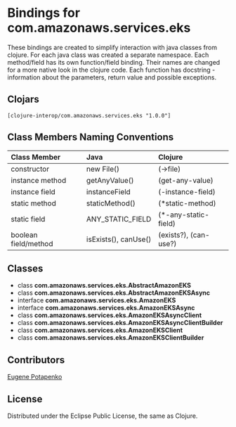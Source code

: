 # Bindings for com.amazonaws.services.eks

These bindings are created to simplify interaction with java classes from clojure.
For each java class was created a separate namespace.
Each method/field has its own function/field binding.
Their names are changed for a more native look in the clojure code. Each function has docstring - information about the parameters, return value and possible exceptions.

## Clojars

```
[clojure-interop/com.amazonaws.services.eks "1.0.0"]
```

## Class Members Naming Conventions

| Class Member | Java | Clojure |
|:--|:--|:--|
| constructor | new File() | (->file) |
| instance method | getAnyValue() | (get-any-value) |
| instance field | instanceField | (-instance-field) |
| static method | staticMethod() | (*static-method) |
| static field | ANY_STATIC_FIELD | (*-any-static-field) |
| boolean field/method | isExists(), canUse() | (exists?), (can-use?) |

## Classes

- class **com.amazonaws.services.eks.AbstractAmazonEKS**
- class **com.amazonaws.services.eks.AbstractAmazonEKSAsync**
- interface **com.amazonaws.services.eks.AmazonEKS**
- interface **com.amazonaws.services.eks.AmazonEKSAsync**
- class **com.amazonaws.services.eks.AmazonEKSAsyncClient**
- class **com.amazonaws.services.eks.AmazonEKSAsyncClientBuilder**
- class **com.amazonaws.services.eks.AmazonEKSClient**
- class **com.amazonaws.services.eks.AmazonEKSClientBuilder**

## Contributors

[Eugene Potapenko](https://github.com/potapenko/)

## License

Distributed under the Eclipse Public License, the same as Clojure.
